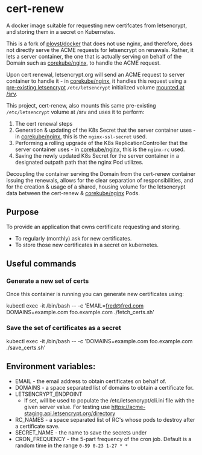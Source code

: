 # cert-renew

A docker image suitable for requesting new certifcates from letsencrypt,
and storing them in a secret on Kubernetes.

This is a fork of [ployst/docker](https://github.com/ployst/docker/tree/master/letsencrypt)
that does not use nginx, and therefore, does not directly serve the ACME requests for letsencrypt on renawals. Rather,
it lets a server container, the one that is actually serving on behalf of the Domain such as [corekube/nginx](https://github.com/corekube/nginx), to handle the ACME request.

Upon cert renewal, letsencrypt.org will send an ACME request to server container to handle it - in [corekube/nginx](https://github.com/corekube/nginx), it handles this request using a [pre-existing letsencrypt](https://getcarina.com/docs/tutorials/nginx-with-lets-encrypt/) `/etc/letsencrypt` initialized volume [mounted at /srv](https://github.com/corekube/nginx/blob/master/nginx/proxy_ssl.conf#L55).

This project, cert-renew, also mounts this same pre-existing
`/etc/letsencrypt` volume at /srv and uses it to perform:

1. The cert renewal steps
2. Generation & updating of the K8s Secret that the server container uses - in [corekube/nginx](https://github.com/corekube/nginx), this is the `nginx-ssl-secret` used.
3. Performing a rolling upgrade of the K8s ReplicationController that the
   server container uses - in [corekube/nginx](https://github.com/corekube/nginx), this is the `nginx-rc` used.
4. Saving the newly updated K8s Secret for the server container in a designated outpath path that the nginx Pod utilizes.

Decoupling the container serving the Domain from the cert-renew container issuing the
renewals, allows for the clear separation of responsibilities, and for the creation & usage of a shared, housing volume for the letsencrypt data between the cert-renew & [corekube/nginx](https://github.com/corekube/nginx) Pods.

## Purpose

To provide an application that owns certificate requesting and storing.

 - To regularly (monthly) ask for new certificates.
 - To store those new certificates in a secret on kubernetes.

## Useful commands

### Generate a new set of certs

Once this container is running you can generate new certificates using:

kubectl exec -it <container> /bin/bash -- -c 'EMAIL=fred@fred.com DOMAINS=example.com foo.example.com ./fetch_certs.sh'


### Save the set of certificates as a secret

kubectl exec -it <container> /bin/bash -- -c 'DOMAINS=example.com foo.example.com ./save_certs.sh'


## Environment variables:

 - EMAIL - the email address to obtain certificates on behalf of.
 - DOMAINS - a space separated list of domains to obtain a certificate for.
 - LETSENCRYPT_ENDPOINT
   - If set, will be used to populate the /etc/letsencrypt/cli.ini file with
     the given server value. For testing use
     https://acme-staging.api.letsencrypt.org/directory
 - RC_NAMES - a space separated list of RC's whose pods to destroy after a
   certificate save.
 - SECRET_NAME - the name to save the secrets under
 - CRON_FREQUENCY - the 5-part frequency of the cron job. Default is a random
   time in the range `0-59 0-23 1-27 * *`

